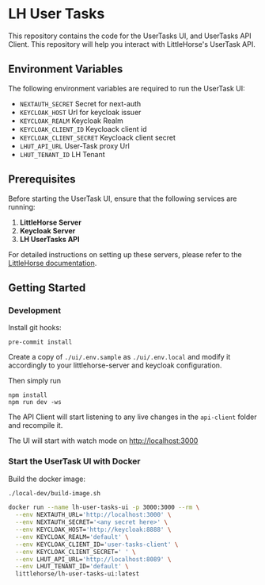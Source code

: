 # LH User Tasks

This repository contains the code for the UserTasks UI, and UserTasks API Client. This repository will help you interact with LittleHorse's UserTask API.

## Environment Variables

The following environment variables are required to run the UserTask UI:

- `NEXTAUTH_SECRET` Secret for next-auth
- `KEYCLOAK_HOST` Url for keycloak issuer
- `KEYCLOAK_REALM` Keycloak Realm
- `KEYCLOAK_CLIENT_ID` Keycloack client id
- `KEYCLOAK_CLIENT_SECRET` Keycloack client secret
- `LHUT_API_URL` User-Task proxy Url
- `LHUT_TENANT_ID` LH Tenant

## Prerequisites

Before starting the UserTask UI, ensure that the following services are running:

1. **LittleHorse Server**
2. **Keycloak Server**
3. **LH UserTasks API**

For detailed instructions on setting up these servers, please refer to the [LittleHorse documentation](https://github.com/littlehorse-enterprises/lh-user-tasks-api/blob/main/README.md).

## Getting Started

### Development

Install git hooks:

```shell
pre-commit install
```

Create a copy of `./ui/.env.sample` as `./ui/.env.local` and modify it accordingly to your littlehorse-server and keycloak configuration.

Then simply run

```shell
npm install
npm run dev -ws
```

The API Client will start listening to any live changes in the `api-client` folder and recompile it.

The UI will start with watch mode on [http://localhost:3000](http://localhost:3000)

### Start the UserTask UI with Docker

Build the docker image:

```sh
./local-dev/build-image.sh
```

```bash
docker run --name lh-user-tasks-ui -p 3000:3000 --rm \
  --env NEXTAUTH_URL='http://localhost:3000' \
  --env NEXTAUTH_SECRET='<any secret here>' \
  --env KEYCLOAK_HOST='http://keycloak:8888' \
  --env KEYCLOAK_REALM='default' \
  --env KEYCLOAK_CLIENT_ID='user-tasks-client' \
  --env KEYCLOAK_CLIENT_SECRET=' ' \
  --env LHUT_API_URL='http://localhost:8089' \
  --env LHUT_TENANT_ID='default' \
  littlehorse/lh-user-tasks-ui:latest
```
